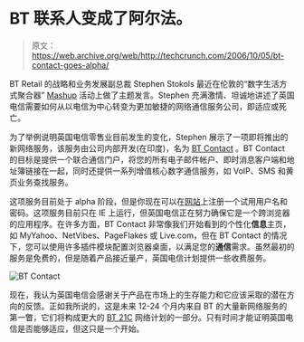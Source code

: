 # BT 联系人变成了阿尔法。

> 原文：<https://web.archive.org/web/http://techcrunch.com/2006/10/05/bt-contact-goes-alpha/>

BT Retail 的战略和业务发展副总裁 Stephen Stokols 最近在伦敦的“数字生活方式聚合器” [Mashup](https://web.archive.org/web/20160202213844/http://uk.techcrunch.com/2006/09/20/event-mashup-debate-on-digital-lifestyle-aggregators/) 活动上做了主题发言。Stephen 充满激情、坦诚地讲述了英国电信需要如何从以电信为中心转变为更加敏捷的网络通信服务公司，即适应或死亡。

为了举例说明英国电信零售业目前发生的变化，Stephen 展示了一项即将推出的新网络服务，该服务由公司内部开发(在印度)，名为 [BT Contact](https://web.archive.org/web/20160202213844/http://www.btcontact.com/) 。BT Contact 的目标是提供一个联合通信门户，将您的所有电子邮件帐户、即时消息客户端和地址簿链接在一起，同时还提供一系列增值核心数字通信服务，如 VoIP、SMS 和黄页业务查找服务。

这项服务目前处于 alpha 阶段，但是你现在可以在[网站](https://web.archive.org/web/20160202213844/http://www.btcontact.com/)上注册一个试用用户名和密码。这项服务目前只在 IE 上运行，但英国电信正在努力确保它是一个跨浏览器的应用程序。在许多方面，BT Contact 非常像我们开始看到的个性化**信息**主页，如 MyYahoo、NetVibes、PageFlakes 或 Live.com，但在 BT Contact 的情况下，您可以使用许多插件模块配置浏览器桌面，以满足您的**通信**需求。虽然最初的服务是免费的，但是随着产品接近量产，英国电信计划提供一些收费服务。

![BT Contact](img/8d48244f50217095ca51bfa01fe45639.png)

现在，我认为英国电信会感谢关于产品在市场上的生存能力和它应该采取的潜在方向的反馈。正如我所说的，这是未来 12-24 个月内来自 BT 的大量新网络服务的第一瞥，它们将构成更大的 [BT 21C](https://web.archive.org/web/20160202213844/http://www.btplc.com/21cn/) 网络计划的一部分。只有时间才能证明英国电信是否能够适应，但这只是一个开始。